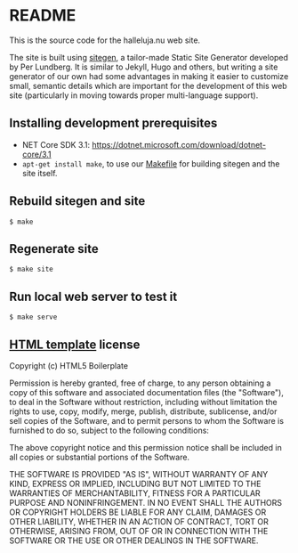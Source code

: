# README

This is the source code for the halleluja.nu web site.

The site is built using [sitegen](https://github.com/perlun/sitegen), a
tailor-made Static Site Generator developed by Per Lundberg. It is similar to
Jekyll, Hugo and others, but writing a site generator of our own had some
advantages in making it easier to customize small, semantic details which are
important for the development of this web site (particularly in moving towards
proper multi-language support).

## Installing development prerequisites

- NET Core SDK 3.1: https://dotnet.microsoft.com/download/dotnet-core/3.1
- `apt-get install make`, to use our [Makefile](Makefile) for building sitegen
  and the site itself.

## Rebuild sitegen and site

```shell
$ make
```

## Regenerate site

```shell
$ make site
```

## Run local web server to test it

```shell
$ make serve
```

## [HTML template](https://github.com/h5bp/html5boilerplate.com) license

Copyright (c) HTML5 Boilerplate

Permission is hereby granted, free of charge, to any person obtaining a copy of
this software and associated documentation files (the "Software"), to deal in
the Software without restriction, including without limitation the rights to
use, copy, modify, merge, publish, distribute, sublicense, and/or sell copies
of the Software, and to permit persons to whom the Software is furnished to do
so, subject to the following conditions:

The above copyright notice and this permission notice shall be included in all
copies or substantial portions of the Software.

THE SOFTWARE IS PROVIDED "AS IS", WITHOUT WARRANTY OF ANY KIND, EXPRESS OR
IMPLIED, INCLUDING BUT NOT LIMITED TO THE WARRANTIES OF MERCHANTABILITY,
FITNESS FOR A PARTICULAR PURPOSE AND NONINFRINGEMENT. IN NO EVENT SHALL THE
AUTHORS OR COPYRIGHT HOLDERS BE LIABLE FOR ANY CLAIM, DAMAGES OR OTHER
LIABILITY, WHETHER IN AN ACTION OF CONTRACT, TORT OR OTHERWISE, ARISING FROM,
OUT OF OR IN CONNECTION WITH THE SOFTWARE OR THE USE OR OTHER DEALINGS IN THE
SOFTWARE.
